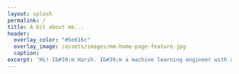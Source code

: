 ```yaml
---
layout: splash
permalink: /
title: A bit about me...
header:
  overlay_color: "#5e616c"
  overlay_image: /assets/images/mm-home-page-feature.jpg
  caption:
excerpt: 'Hi! I&#39;m Harsh. I&#39;m a machine learning engineer with an M.S. in Computer Science. In my free time, I write about computer science, software and life on this blog. <!-- <br /><br /> {::nomarkdown}<iframe style="display: inline-block;" src="https://ghbtns.com/github-btn.html?user=mmistakes&repo=minimal-mistakes&type=star&count=true&size=large" frameborder="0" scrolling="0" width="160px" height="30px"></iframe> <iframe style="display: inline-block;" src="https://ghbtns.com/github-btn.html?user=mmistakes&repo=minimal-mistakes&type=fork&count=true&size=large" frameborder="0" scrolling="0" width="158px" height="30px"></iframe>{:/nomarkdown} -->'
---
```


<!-- {% include feature_row id="intro" type="center" %} -->

<!-- {% include feature_row %} -->
